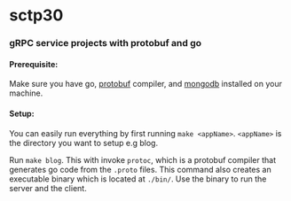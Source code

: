 # sctp30

### gRPC service projects with protobuf and go


#### Prerequisite:
Make sure you have go, [protobuf](https://grpc.io/docs/protoc-installation/) compiler, and [mongodb](https://www.mongodb.com/docs/mongodb-shell/install/) installed on your machine. 
#### Setup:

You can easily run everything by first running ```make <appName>```. `<appName>` is the directory you want to setup e.g blog. 

Run ``make blog``. This with invoke `protoc`, which is a protobuf compiler that generates go code from the `.proto` files. This command also creates an executable binary which is located at `./bin/`. Use the binary to run the server and the client. 


